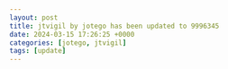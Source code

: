 ```yaml
---
layout: post
title: jtvigil by jotego has been updated to 9996345
date: 2024-03-15 17:26:25 +0000
categories: [jotego, jtvigil]
tags: [update]
---
```


